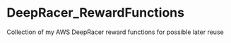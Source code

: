 # DeepRacer_RewardFunctions
Collection of my AWS DeepRacer reward functions for possible later reuse

